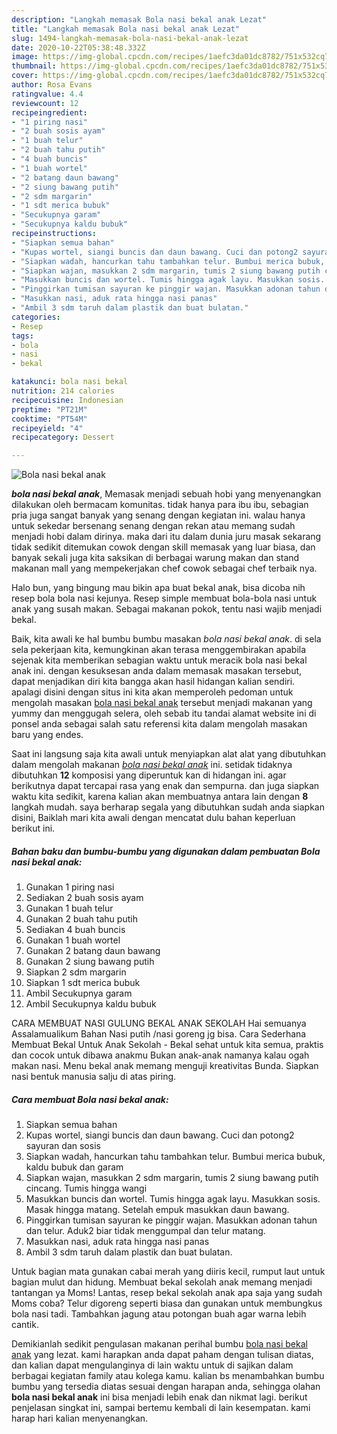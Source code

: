 ```yaml
---
description: "Langkah memasak Bola nasi bekal anak Lezat"
title: "Langkah memasak Bola nasi bekal anak Lezat"
slug: 1494-langkah-memasak-bola-nasi-bekal-anak-lezat
date: 2020-10-22T05:38:48.332Z
image: https://img-global.cpcdn.com/recipes/1aefc3da01dc8782/751x532cq70/bola-nasi-bekal-anak-foto-resep-utama.jpg
thumbnail: https://img-global.cpcdn.com/recipes/1aefc3da01dc8782/751x532cq70/bola-nasi-bekal-anak-foto-resep-utama.jpg
cover: https://img-global.cpcdn.com/recipes/1aefc3da01dc8782/751x532cq70/bola-nasi-bekal-anak-foto-resep-utama.jpg
author: Rosa Evans
ratingvalue: 4.4
reviewcount: 12
recipeingredient:
- "1 piring nasi"
- "2 buah sosis ayam"
- "1 buah telur"
- "2 buah tahu putih"
- "4 buah buncis"
- "1 buah wortel"
- "2 batang daun bawang"
- "2 siung bawang putih"
- "2 sdm margarin"
- "1 sdt merica bubuk"
- "Secukupnya garam"
- "Secukupnya kaldu bubuk"
recipeinstructions:
- "Siapkan semua bahan"
- "Kupas wortel, siangi buncis dan daun bawang. Cuci dan potong2 sayuran dan sosis"
- "Siapkan wadah, hancurkan tahu tambahkan telur. Bumbui merica bubuk, kaldu bubuk dan garam"
- "Siapkan wajan, masukkan 2 sdm margarin, tumis 2 siung bawang putih cincang. Tumis hingga wangi"
- "Masukkan buncis dan wortel. Tumis hingga agak layu. Masukkan sosis. Masak hingga matang. Setelah empuk masukkan daun bawang."
- "Pinggirkan tumisan sayuran ke pinggir wajan. Masukkan adonan tahun dan telur. Aduk2 biar tidak menggumpal dan telur matang."
- "Masukkan nasi, aduk rata hingga nasi panas"
- "Ambil 3 sdm taruh dalam plastik dan buat bulatan."
categories:
- Resep
tags:
- bola
- nasi
- bekal

katakunci: bola nasi bekal 
nutrition: 214 calories
recipecuisine: Indonesian
preptime: "PT21M"
cooktime: "PT54M"
recipeyield: "4"
recipecategory: Dessert

---
```



![Bola nasi bekal anak](https://img-global.cpcdn.com/recipes/1aefc3da01dc8782/751x532cq70/bola-nasi-bekal-anak-foto-resep-utama.jpg)

<b><i>bola nasi bekal anak</i></b>, Memasak menjadi sebuah hobi yang menyenangkan dilakukan oleh bermacam komunitas. tidak hanya para ibu ibu, sebagian pria juga sangat banyak yang senang dengan kegiatan ini. walau hanya untuk sekedar bersenang senang dengan rekan atau memang sudah menjadi hobi dalam dirinya. maka dari itu dalam dunia juru masak sekarang tidak sedikit ditemukan cowok dengan skill memasak yang luar biasa, dan banyak sekali juga kita saksikan di berbagai warung makan dan stand makanan mall yang mempekerjakan chef cowok sebagai chef terbaik nya.

Halo bun, yang bingung mau bikin apa buat bekal anak, bisa dicoba nih resep bola bola nasi kejunya. Resep simple membuat bola-bola nasi untuk anak yang susah makan. Sebagai makanan pokok, tentu nasi wajib menjadi bekal.

Baik, kita awali ke hal bumbu bumbu masakan <i>bola nasi bekal anak</i>. di sela sela pekerjaan kita, kemungkinan akan terasa menggembirakan apabila sejenak kita memberikan sebagian waktu untuk meracik bola nasi bekal anak ini. dengan kesuksesan anda dalam memasak masakan tersebut, dapat menjadikan diri kita bangga akan hasil hidangan kalian sendiri. apalagi disini dengan situs ini kita akan memperoleh pedoman untuk mengolah masakan <u>bola nasi bekal anak</u> tersebut menjadi makanan yang yummy dan menggugah selera, oleh sebab itu tandai alamat website ini di ponsel anda sebagai salah satu referensi kita dalam mengolah masakan baru yang endes.


Saat ini langsung saja kita awali untuk menyiapkan alat alat yang dibutuhkan dalam mengolah makanan <u><i>bola nasi bekal anak</i></u> ini. setidak tidaknya dibutuhkan <b>12</b> komposisi yang diperuntuk kan di hidangan ini. agar berikutnya dapat tercapai rasa yang enak dan sempurna. dan juga siapkan waktu kita sedikit, karena kalian akan membuatnya antara lain dengan <b>8</b> langkah mudah. saya berharap segala yang dibutuhkan sudah anda siapkan disini, Baiklah mari kita awali dengan mencatat dulu bahan keperluan berikut ini.

<!--inarticleads1-->

##### Bahan baku dan bumbu-bumbu yang digunakan dalam pembuatan Bola nasi bekal anak:

1. Gunakan 1 piring nasi
1. Sediakan 2 buah sosis ayam
1. Gunakan 1 buah telur
1. Gunakan 2 buah tahu putih
1. Sediakan 4 buah buncis
1. Gunakan 1 buah wortel
1. Gunakan 2 batang daun bawang
1. Gunakan 2 siung bawang putih
1. Siapkan 2 sdm margarin
1. Siapkan 1 sdt merica bubuk
1. Ambil Secukupnya garam
1. Ambil Secukupnya kaldu bubuk


CARA MEMBUAT NASI GULUNG BEKAL ANAK SEKOLAH Hai semuanya Assalamualikum Bahan Nasi putih /nasi goreng jg bisa. Cara Sederhana Membuat Bekal Untuk Anak Sekolah - Bekal sehat untuk kita semua, praktis dan cocok untuk dibawa anakmu Bukan anak-anak namanya kalau ogah makan nasi. Menu bekal anak memang menguji kreativitas Bunda. Siapkan nasi bentuk manusia salju di atas piring. 

<!--inarticleads2-->

##### Cara membuat Bola nasi bekal anak:

1. Siapkan semua bahan
1. Kupas wortel, siangi buncis dan daun bawang. Cuci dan potong2 sayuran dan sosis
1. Siapkan wadah, hancurkan tahu tambahkan telur. Bumbui merica bubuk, kaldu bubuk dan garam
1. Siapkan wajan, masukkan 2 sdm margarin, tumis 2 siung bawang putih cincang. Tumis hingga wangi
1. Masukkan buncis dan wortel. Tumis hingga agak layu. Masukkan sosis. Masak hingga matang. Setelah empuk masukkan daun bawang.
1. Pinggirkan tumisan sayuran ke pinggir wajan. Masukkan adonan tahun dan telur. Aduk2 biar tidak menggumpal dan telur matang.
1. Masukkan nasi, aduk rata hingga nasi panas
1. Ambil 3 sdm taruh dalam plastik dan buat bulatan.


Untuk bagian mata gunakan cabai merah yang diiris kecil, rumput laut untuk bagian mulut dan hidung. Membuat bekal sekolah anak memang menjadi tantangan ya Moms! Lantas, resep bekal sekolah anak apa saja yang sudah Moms coba? Telur digoreng seperti biasa dan gunakan untuk membungkus bola nasi tadi. Tambahkan jagung atau potongan buah agar warna lebih cantik. 

Demikianlah sedikit pengulasan makanan perihal bumbu <u>bola nasi bekal anak</u> yang lezat. kami harapkan anda dapat paham dengan tulisan diatas, dan kalian dapat mengulanginya di lain waktu untuk di sajikan dalam berbagai kegiatan family atau kolega kamu. kalian bs menambahkan bumbu bumbu yang tersedia diatas sesuai dengan harapan anda, sehingga olahan <b>bola nasi bekal anak</b> ini bisa menjadi lebih enak dan nikmat lagi. berikut penjelasan singkat ini, sampai bertemu kembali di lain kesempatan. kami harap hari kalian menyenangkan.
